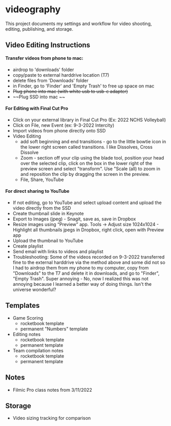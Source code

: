 # videography

This project documents my settings and workflow for video shooting, editing, publishing, and storage.

## Video Editing Instructions
#### Transfer videos from phone to mac:
* airdrop to 'downloads' folder
* copy/paste to external harddrive location (T7)
* delete files from 'Downloads' folder
* in Finder, go to 'Finder' and 'Empty Trash' to free up space on mac
* ~~Plug phone into mac (with white usb to usb-c adapter)~~
* ~~Plug SSD into mac ~~
#### For Editing with Final Cut Pro
* Click on your external library in Final Cut Pro (Ex: 2022 NCHS Volleyball)
* Click on File, new Event (ex: 9-3-2022 Intercity)
* Import videos from phone directly onto SSD
* Video Editing
   * add soft beginning and end transitions - go to the little bowtie icon in the lower right screen called transitions. I like Dissolves, Cross Dissolve
   * Zoom - section off your clip using the blade tool, position your head over the selected clip, click on the box in the lower right of the preview screen and select "transform". Use "Scale (all) to zoom in and reposition the clip by dragging the screen in the preview.
   * File, Share, YouTube
#### For direct sharing to YouTube
* If not editing, go to YouTube and select upload content and upload the video directly from the SSD
* Create thumbnail slide in Keynote
* Export to Images (jpeg) - Snagit, save as, save in Dropbox
* Resize images using “Preview” app. Tools -> Adjust size 1024x1024 - Highlight all thumbnails jpegs in Dropbox, right click, open with Preview app
* Upload the thumbnail to YouTube
* Create playlist
* Send email with links to videos and playlist
* Troubleshooting: Some of the videos recorded on 9-3-2022 transferred fine to the external harddrive via the method above and some did not so I had to airdrop them from my phone to my computer, copy from "Downloads" to the T7 and delete it in downloads, and go to "Finder", "Empty Trash". Super annoying - No, now I realized this was not annoying because I learned a better way of doing things. Isn't the universe wonderful?

## Templates
* Game Scoring
   * rocketbook template
   * permanent "Numbers" template
* Editing notes
   * rocketbook template
   * permanent template
* Team compilation notes
   * rocketbook template 
   * permanent template

## Notes
* Filmic Pro class notes from 3/11/2022

## Storage
* Video sizing tracking for comparison
